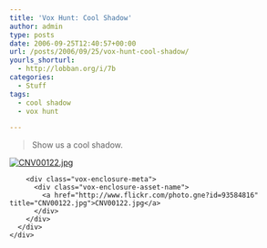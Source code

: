 ```yaml
---
title: 'Vox Hunt: Cool Shadow'
author: admin
type: posts
date: 2006-09-25T12:40:57+00:00
url: /posts/2006/09/25/vox-hunt-cool-shadow/
yourls_shorturl:
  - http://lobban.org/i/7b
categories:
  - Stuff
tags:
  - cool shadow
  - vox hunt

---
```

> Show us a cool shadow. 

<div class="vox-enclosure vox-enclosure-center vox-enclosure-large vox-photo-enclosure">
  <div class="vox-enclosure-inner">
    <div class="vox-enclosure-list">
      <div class="vox-enclosure-item vox-photo-asset vox-last">
        <div class="vox-enclosure-image">
          <a href="http://www.flickr.com/photo.gne?id=93584816" title="CNV00122.jpg"><img alt="CNV00122.jpg" class="asset asset-image at-xid-6a01348743f8e2970c0133f423d9d9970b" src="https://nonimage.typepad.com/.a/6a01348743f8e2970c0133f423d9d9970b-320pi" /></a>
        </div>
        
        <div class="vox-enclosure-meta">
          <div class="vox-enclosure-asset-name">
            <a href="http://www.flickr.com/photo.gne?id=93584816" title="CNV00122.jpg">CNV00122.jpg</a>
          </div>
        </div>
      </div>
    </div>
  </div>
</div>

<div>
</div>